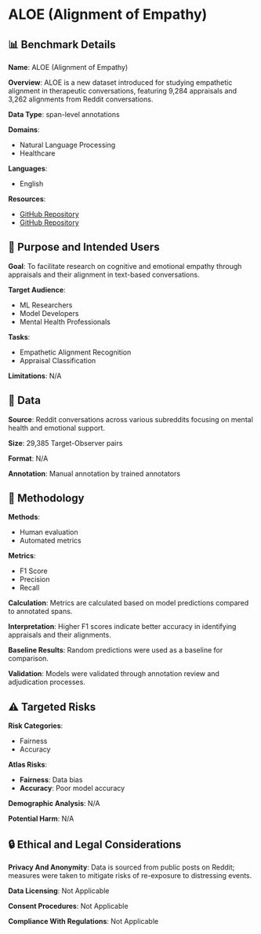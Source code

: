 # ALOE (Alignment of Empathy)

## 📊 Benchmark Details

**Name**: ALOE (Alignment of Empathy)

**Overview**: ALOE is a new dataset introduced for studying empathetic alignment in therapeutic conversations, featuring 9,284 appraisals and 3,262 alignments from Reddit conversations.

**Data Type**: span-level annotations

**Domains**:
- Natural Language Processing
- Healthcare

**Languages**:
- English

**Resources**:
- [GitHub Repository](https://github.com/jessicayjm/modeling_empathy_alignment)
- [GitHub Repository](https://github.com/jessicayjm/span_alignment_annotation_tool)

## 🎯 Purpose and Intended Users

**Goal**: To facilitate research on cognitive and emotional empathy through appraisals and their alignment in text-based conversations.

**Target Audience**:
- ML Researchers
- Model Developers
- Mental Health Professionals

**Tasks**:
- Empathetic Alignment Recognition
- Appraisal Classification

**Limitations**: N/A

## 💾 Data

**Source**: Reddit conversations across various subreddits focusing on mental health and emotional support.

**Size**: 29,385 Target-Observer pairs

**Format**: N/A

**Annotation**: Manual annotation by trained annotators

## 🔬 Methodology

**Methods**:
- Human evaluation
- Automated metrics

**Metrics**:
- F1 Score
- Precision
- Recall

**Calculation**: Metrics are calculated based on model predictions compared to annotated spans.

**Interpretation**: Higher F1 scores indicate better accuracy in identifying appraisals and their alignments.

**Baseline Results**: Random predictions were used as a baseline for comparison.

**Validation**: Models were validated through annotation review and adjudication processes.

## ⚠️ Targeted Risks

**Risk Categories**:
- Fairness
- Accuracy

**Atlas Risks**:
- **Fairness**: Data bias
- **Accuracy**: Poor model accuracy

**Demographic Analysis**: N/A

**Potential Harm**: N/A

## 🔒 Ethical and Legal Considerations

**Privacy And Anonymity**: Data is sourced from public posts on Reddit; measures were taken to mitigate risks of re-exposure to distressing events.

**Data Licensing**: Not Applicable

**Consent Procedures**: Not Applicable

**Compliance With Regulations**: Not Applicable
